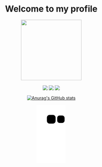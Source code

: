 <div align="center">
  <h1>Welcome to my profile</h1>
</div>
<p align="center">
  <img src="https://media.tenor.com/Bn8sxwFw-F4AAAAi/catjam-cat.gif" width=200p height=200p />
</p>
 <p align="center">
   <img src="https://img.shields.io/badge/c++-%2300599C.svg?style=for-the-badge&logo=c%2B%2B&logoColor=white"/>
   <img src="https://img.shields.io/badge/html5-%23E34F26.svg?style=for-the-badge&logo=html5&logoColor=white" />
   <img src="https://img.shields.io/badge/java-%23ED8B00.svg?style=for-the-badge&logo=openjdk&logoColor=white" />
 </p>
<div align="center">
  <a href="https://github.com/anuraghazra/github-readme-stats">
    <img src="https://github-readme-stats.vercel.app/api?username=Alessio-Daniel&theme=transparent" alt="Anurag's GitHub stats" />
  </a>
</div>
<p align="center">
  <img src="https://github.com/Alessio-Daniel/read-me/blob/output/github-contribution-grid-snake.svg" alt="snake animation" />
</p>


